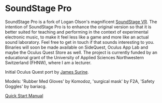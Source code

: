 # SoundStage Pro

SoundStage Pro is a fork of Logan Olson's magnificent [SoundStage VR](https://github.com/googlearchive/soundstagevr). The intention of SoundStage Pro is to enhance the original version so that it is better suited for teaching and performing in the context of experimental electronic music, to make it feel less like a game and more like an actual sound laboratory. Feel free to get in touch if that sounds interesting to you. Binaries will soon be made available on SideQuest, Oculus App Lab and maybe the Oculus Quest Store as well. The project is currently funded by an educational grant of the University of Applied Sciences Northwestern Switzerland (FHNW), where I am a lecturer.

Initial Oculus Quest port by [James Surine](https://github.com/plaidpants/soundstagevr). 

Models: 'Rubber Med Gloves' by Komodoz, 'surgical mask' by F2A, 'Safety Goggles' by bariacg.

[Quick Start Manual](https://docs.google.com/document/d/1c9vt-wW-JnW9davSZ76r35cd4dE6xtnyzHEhdrbueOE/edit?usp=sharing)
